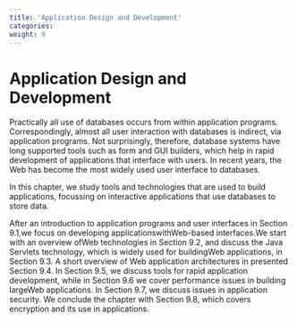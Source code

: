 ```yaml
---
title: 'Application Design and Development' 
categories:
weight: 9
--- 
```


# Application Design and Development

Practically all use of databases occurs from within application programs. Correspondingly, almost all user interaction with databases is indirect, via application programs. Not surprisingly, therefore, database systems have long supported tools such as form and GUI builders, which help in rapid development of applications that interface with users. In recent years, the Web has become the most widely used user interface to databases.

In this chapter, we study tools and technologies that are used to build applications, focussing on interactive applications that use databases to store data. 

After an introduction to application programs and user interfaces in Section 9.1,we focus on developing applicationswithWeb-based interfaces.We start
with an overview ofWeb technologies in Section 9.2, and discuss the Java Servlets
technology, which is widely used for buildingWeb applications, in Section 9.3. A
short overview of Web application architectures in presented Section 9.4. In Section 9.5, we discuss tools for rapid application development, while in Section 9.6 we cover performance issues in building largeWeb applications. In Section 9.7, we discuss issues in application security. We conclude the chapter with Section 9.8, which covers encryption and its use in applications.